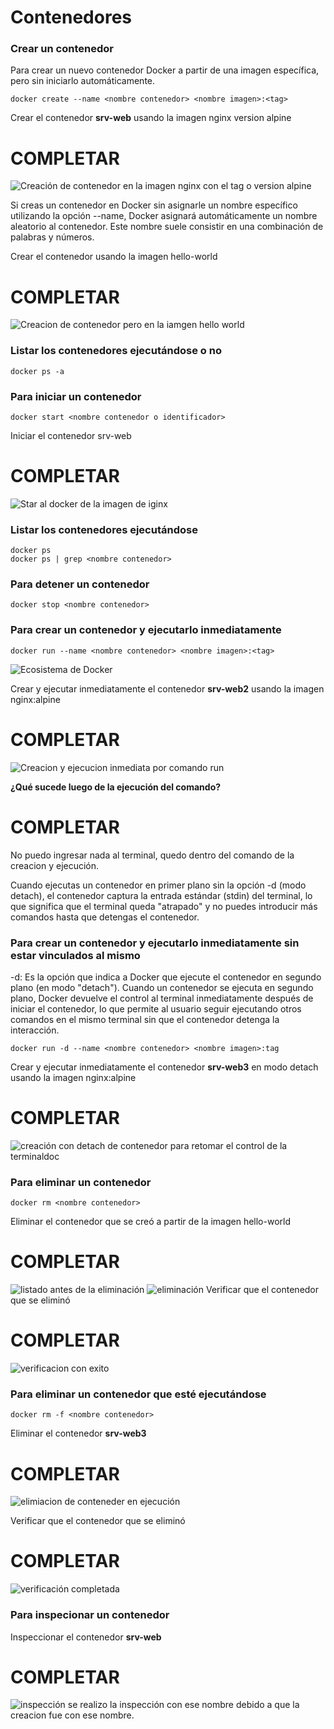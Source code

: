# Contenedores

### Crear un contenedor
Para crear un nuevo contenedor Docker a partir de una imagen específica, pero sin iniciarlo automáticamente. 

```
docker create --name <nombre contenedor> <nombre imagen>:<tag>
```
Crear el contenedor  **srv-web** usando la imagen nginx version alpine
# COMPLETAR
![Creación de contenedor en la imagen nginx con el tag o version alpine](image-4.png)

Si creas un contenedor en Docker sin asignarle un nombre específico utilizando la opción --name, Docker asignará automáticamente un nombre aleatorio al contenedor. Este nombre suele consistir en una combinación de palabras y números.  

Crear el contenedor usando la imagen hello-world
# COMPLETAR
![Creacion de contenedor pero en la iamgen hello world](image-5.png)

### Listar los contenedores ejecutándose o no

```
docker ps -a
```

### Para iniciar un contenedor

```
docker start <nombre contenedor o identificador>
```
Iniciar el contenedor srv-web 
# COMPLETAR
![Star al docker de la imagen de iginx](image-6.png)

### Listar los contenedores ejecutándose
```
docker ps 
docker ps | grep <nombre contenedor>
```

### Para detener un contenedor

```
docker stop <nombre contenedor>
```

### Para crear un contenedor y ejecutarlo inmediatamente

```
docker run --name <nombre contenedor> <nombre imagen>:<tag>
```
![Ecosistema de Docker](img/dockerRun.PNG)

Crear y ejecutar inmediatamente el contenedor **srv-web2** usando la imagen nginx:alpine
# COMPLETAR
![Creacion y ejecucion inmediata por comando run](image-7.png)

**¿Qué sucede luego de la ejecución del comando?**
# COMPLETAR  
No puedo ingresar nada al terminal, quedo dentro del comando de la creacion y ejecución.

Cuando ejecutas un contenedor en primer plano sin la opción -d (modo detach), el contenedor captura la entrada estándar (stdin) del terminal, lo que significa que el terminal queda "atrapado" y no puedes introducir más comandos hasta que detengas el contenedor.

### Para crear un contenedor y ejecutarlo inmediatamente sin estar vinculados al mismo
-d: Es la opción que indica a Docker que ejecute el contenedor en segundo plano (en modo "detach").
Cuando un contenedor se ejecuta en segundo plano, Docker devuelve el control al terminal inmediatamente después de iniciar el contenedor, lo que permite al usuario seguir ejecutando otros comandos en el mismo terminal sin que el contenedor detenga la interacción.

```
docker run -d --name <nombre contenedor> <nombre imagen>:tag
```
Crear y ejecutar inmediatamente el contenedor **srv-web3** en modo detach usando la imagen nginx:alpine
# COMPLETAR
![creación con detach de contenedor para retomar el control de la terminaldoc](image-8.png)

### Para eliminar un contenedor

```
docker rm <nombre contenedor>
```
Eliminar el contenedor que se creó a partir de la imagen hello-world 
# COMPLETAR
![listado antes de la eliminación](image-9.png)
![eliminación](image-10.png)
Verificar que el contenedor que se eliminó
# COMPLETAR
![verificacion con exito](image-11.png)

### Para eliminar un contenedor que esté ejecutándose

```
docker rm -f <nombre contenedor>
```
Eliminar el contenedor **srv-web3** 
# COMPLETAR
![elimiacion de conteneder en ejecución](image-12.png)

Verificar que el contenedor que se eliminó
# COMPLETAR
![verificación completada](image-13.png)

### Para inspecionar un contenedor 

Inspeccionar el contenedor **srv-web** 
# COMPLETAR
![inspección](image-14.png)
se realizo la inspección con ese nombre debido a que la creacion fue con ese nombre.